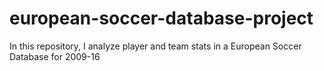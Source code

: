 # european-soccer-database-project
In this repository, I analyze player and team stats in a European Soccer Database for 2009-16
